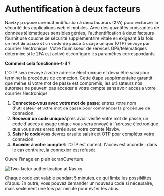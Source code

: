 # Authentification à deux facteurs

Navixy propose une authentification à deux facteurs (2FA) pour renforcer la sécurité des applications web et mobiles. Avec des quantités croissantes de données télématiques sensibles gérées, l'authentification à deux facteurs fournit une couche de sécurité supplémentaire vitale en exigeant à la fois un mot de passe et un code de passe à usage unique (OTP) envoyé par courrier électronique. Votre fournisseur de services GPS/télématiques détermine si le 2FA est activé et configure les paramètres correspondants.

**Comment cela fonctionne-t-il ?**

L'OTP sera envoyé à votre adresse électronique et devra être saisi pour terminer la procédure de connexion. Cette étape supplémentaire garantit que même si votre mot de passe est compromis, les utilisateurs non autorisés ne peuvent pas accéder à votre compte sans avoir accès à votre courrier électronique.

1. **Connectez-vous avec votre mot de passe**: entrez votre nom d'utilisateur et votre mot de passe pour commencer la procédure de connexion.
2. **Recevoir un code unique**Après avoir vérifié votre mot de passe, un code d'accès à usage unique vous sera envoyé à l'adresse électronique que vous avez enregistrée avec votre compte Navixy.
3. **Saisir le code**Vous devrez ensuite saisir cet OTP pour compléter votre connexion.
4. **Accéder à votre compte**Si l'OTP est correct, l'accès est accordé ; dans le cas contraire, la connexion est refusée.

Ouvre l'image en plein écranOuverture

![Two-factor authentication at Navixy](https://docs.navixy.com/__attachments/2868412417/2fa-20240930-131646.png?inst-v=e181aefb-b1e7-494a-b929-55c13c4569a3)

Chaque code est valable pendant 5 minutes, ce qui limite les possibilités d'abus. En outre, vous pouvez demander un nouveau code si nécessaire, mais seulement une fois par minute pour éviter les abus.